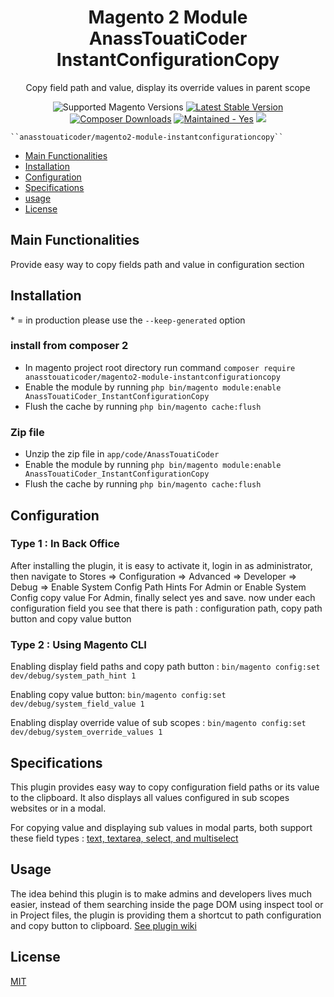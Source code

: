 <h1 style="text-align: center;">Magento 2 Module AnassTouatiCoder InstantConfigurationCopy</h1>
<div style="text-align: center;">
  <p>Copy field path and value, display its override values in parent scope</p>
  <img src="https://img.shields.io/badge/magento-2.2%20|%202.3%20|%202.4-brightgreen.svg?logo=magento&longCache=true&style=flat-square" alt="Supported Magento Versions" />
  <a href="https://packagist.org/packages/anasstouaticoder/magento2-module-instantconfigurationcopy" target="_blank"><img src="https://img.shields.io/packagist/v/anasstouaticoder/magento2-module-instantconfigurationcopy.svg?style=flat-square" alt="Latest Stable Version" /></a>
  <a href="https://packagist.org/packages/anasstouaticoder/magento2-module-instantconfigurationcopy" target="_blank"><img src="https://poser.pugx.org/anasstouaticoder/magento2-module-instantconfigurationcopy/downloads" alt="Composer Downloads" /></a>
  <a href="https://GitHub.com/Naereen/StrapDown.js/graphs/commit-activity" target="_blank"><img src="https://img.shields.io/badge/maintained%3F-yes-brightgreen.svg?style=flat-square" alt="Maintained - Yes" /></a>
  <a href="https://opensource.org/licenses/MIT" target="_blank"><img src="https://img.shields.io/badge/license-MIT-blue.svg" /></a>
</div>

    ``anasstouaticoder/magento2-module-instantconfigurationcopy``

 - [Main Functionalities](#markdown-header-main-functionalities)
 - [Installation](#markdown-header-installation)
 - [Configuration](#markdown-header-configuration)
 - [Specifications](#markdown-header-specifications)
 - [usage](#markdown-header-usage)
 - [License](#markdown-header-License)


## Main Functionalities
Provide easy way to copy fields path and value in configuration section

## Installation
\* = in production please use the `--keep-generated` option

### install from composer 2

 - In magento project root directory run command `composer require anasstouaticoder/magento2-module-instantconfigurationcopy`
 - Enable the module by running `php bin/magento module:enable AnassTouatiCoder_InstantConfigurationCopy`
 - Flush the cache by running `php bin/magento cache:flush`


### Zip file

 - Unzip the zip file in `app/code/AnassTouatiCoder`
 - Enable the module by running `php bin/magento module:enable AnassTouatiCoder_InstantConfigurationCopy`
 - Flush the cache by running `php bin/magento cache:flush`

## Configuration

### Type 1 : In Back Office
After installing the plugin, it is easy to activate it, login in as administrator, then navigate 
to Stores => Configuration => Advanced => Developer => Debug => Enable System Config Path Hints For Admin or
Enable System Config copy value For Admin, finally select yes and save.
now under each configuration field you see that there is path : configuration path, copy  path button and copy value button

### Type 2 : Using Magento CLI

Enabling display field paths and copy path button : `bin/magento config:set dev/debug/system_path_hint 1`

Enabling copy value button: `bin/magento config:set dev/debug/system_field_value 1`

Enabling display override value of sub scopes : `bin/magento config:set dev/debug/system_override_values 1`

## Specifications

This plugin provides easy way to copy configuration field paths or its value to the clipboard. It also displays all values configured in sub scopes websites or in a modal.

For copying value and displaying sub values in modal parts, both support these field types : [text, textarea, select, and multiselect]()

## Usage

The idea behind this plugin is to make admins and developers lives much easier, instead of them searching inside the page DOM using inspect tool or in Project files, the plugin is providing them a shortcut to  path configuration and copy button to clipboard.
[See plugin wiki](https://github.com/anasstouaticoder/magento2-module-instantconfigurationcopy/wiki/Project-Demo)

## License

[MIT](https://opensource.org/licenses/MIT)
